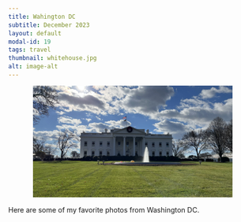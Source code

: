 ```yaml
---
title: Wahington DC
subtitle: December 2023
layout: default
modal-id: 19
tags: travel
thumbnail: whitehouse.jpg
alt: image-alt
---
```

<html>
<head>
    <meta name="viewport" content="width=device-width, initial-scale=1.0">
    <style>
        table {
            border-collapse: separate;
            border-spacing: 10px;
        }
        table img {
            max-width: 100%;
            height: auto;
        }
    </style>
</head>
<body>
    <div style="text-align: center;">
        <img src="img/blog/whitehouse.jpg" alt="market" style="max-width: 80%; height: auto;">
    </div>
    <p>Here are some of my favorite photos from Washington DC.</p>
    <br>

   
</body>
</html>


